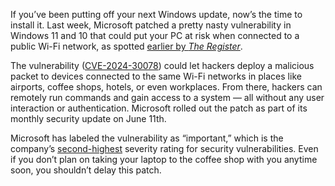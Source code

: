 If you’ve been putting off your next Windows update, now’s the time to install it. Last week, Microsoft patched a pretty nasty vulnerability in Windows 11 and 10 that could put your PC at risk when connected to a public Wi-Fi network, as spotted [earlier by *The Register*](https://www.theregister.com/2024/06/12/june_patch_tuesday/).

The vulnerability ([CVE-2024-30078](https://msrc.microsoft.com/update-guide/vulnerability/CVE-2024-30078)) could let hackers deploy a malicious packet to devices connected to the same Wi-Fi networks in places like airports, coffee shops, hotels, or even workplaces. From there, hackers can remotely run commands and gain access to a system — all without any user interaction or authentication. Microsoft rolled out the patch as part of its monthly security update on June 11th.

Microsoft has labeled the vulnerability as “important,” which is the company’s [second-highest](https://click.linksynergy.com/deeplink?id=nOD/rLJHOac&mid=24542&murl=https%3A%2F%2Fwww.microsoft.com%2Fen-us%2Fmsrc%2Fsecurity-update-severity-rating-system) severity rating for security vulnerabilities. Even if you don’t plan on taking your laptop to the coffee shop with you anytime soon, you shouldn’t delay this patch.
